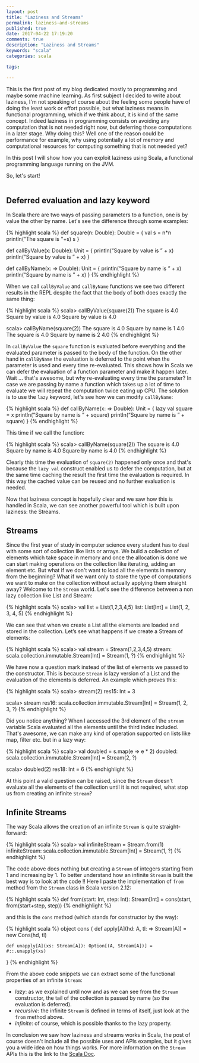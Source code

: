 ```yaml
---
layout: post
title: "Laziness and Streams"
permalink: laziness-and-streams
published: true
date: 2017-04-22 17:19:20
comments: true
description: "Laziness and Streams"
keywords: "scala"
categories: scala

tags:

---
```

This is the first post of my blog dedicated mostly to programming and maybe some machine learning. As first subject I decided to write about laziness, I'm not speaking of course about the feeling some people have of doing the least work or effort possible, but what laziness means in functional programming, which if we think about, it is kind of the same concept. Indeed laziness in programming consists on avoiding any computation that is not needed right now, but deferring those computations in a later stage.
Why doing this? Well one of the reason could be performance for example, why using potentially a lot of memory and computational resources for computing something that is not needed yet?

In this post I will show how you can exploit laziness using Scala, a functional programming language running on the JVM.

So, let's start!  
<br/>

Deferred evaluation and lazy keyword
------------------------------------

In Scala there are two ways of passing parameters to a function, one is by value the other by name. Let's see the difference through some examples:

{% highlight scala %}
def square(n: Double): Double = {
  val s = n*n
  println("The square is "+s)
  s
}

def callByValue(x: Double): Unit = {
  println(“Square by value is ” + x)
  println(“Square by value is ” + x)
}

def callByName(x: => Double): Unit = {
  println(“Square by name is ” + x)
  println(“Square by name is ” + x)
}
{% endhighlight %}

When we call `callByValue` and `callByName` functions we see two different results in the REPL
despite the fact that the body of both does exactly the same thing:

{% highlight scala %}
scala> callByValue(square(2))
The square is 4.0
Square by value is  4.0
Square by value is 4.0

scala> callByName(square(2))
The square is 4.0
Square by name is 1 4.0
The square is 4.0
Square by name is 2 4.0
{% endhighlight %}

In `callByValue` the `square` function is evaluated before everything and the evaluated parameter is passed to the body of the function. On the other hand in `callByName` the evaluation is deferred to the point when the parameter is used and every time re-evaluated.
This shows how in Scala we can defer the evaluation of a function parameter and make it happen later. Wait ... that's awesome, but why re-evaluating every time the parameter? In case we are passing by name a function which takes up a lot of time to evaluate we will repeat the computation twice eating up CPU. The solution is to use the `lazy` keyword, let's see how we can modify `callByName`:

{% highlight scala %}
def callByName(x: => Double): Unit = {
  lazy val square = x
  println(“Square by name is ” + square)
  println(“Square by name is ” + square)
}
{% endhighlight %}

This time if we call the function:

{% highlight scala %}
scala> callByName(square(2))
The square is 4.0
Square by name is 4.0
Square by name is 4.0
{% endhighlight %}

Clearly this time the evaluation of `square(2)` happened only once and that's because the `lazy val` construct enabled us to defer the computation, but at the same time caching the result the first time the evaluation is required. In this way the cached value can be reused and no further evaluation is needed.

Now that laziness concept is hopefully clear and we saw how this is handled in Scala, we can see another powerful tool which is built upon laziness: the Streams.

Streams
-------

Since the first year of study in computer science every student has to deal with some sort of collection like lists or arrays. We build a collection of elements which take space in memory and once the allocation is done we can start making operations on the collection like iterating, adding an element etc. But what if we don't want to load all the elements in memory from the beginning? What if we want only to store the type of computations we want to make on the collection without actually applying them straight away?
Welcome to the `Stream` world. Let's see the difference between a non lazy collection like List and Stream:

{% highlight scala %}
scala> val list = List(1,2,3,4,5)
list: List[Int] = List(1, 2, 3, 4, 5)
{% endhighlight %}

We can see that when we create a List all the elements are loaded and stored in the collection.
Let’s see what happens if we create a Stream of elements:

{% highlight scala %}
scala> val stream = Stream(1,2,3,4,5)
stream: scala.collection.immutable.Stream[Int] = Stream(1, ?)
{% endhighlight %}

We have now a question mark instead of the list of elements we passed to the constructor. This is because `Stream` is lazy version of a List and the evaluation of the elements is deferred. An example which proves this:

{% highlight scala %}
scala> stream(2)
res15: Int = 3

scala> stream
res16: scala.collection.immutable.Stream[Int] = Stream(1, 2, 3, ?)
{% endhighlight %}

Did you notice anything? When I accessed the 3rd element of the `stream` variable Scala evaluated all the elements until the third index included.
That's awesome, we can make any kind of operation supported on lists like map, filter etc. but in a lazy way:

{% highlight scala %}
scala> val doubled = s.map(e => e * 2)
doubled: scala.collection.immutable.Stream[Int] = Stream(2, ?)

scala> doubled(2)
res18: Int = 6
{% endhighlight %}

At this point a valid question can be raised, since the `Stream` doesn't evaluate all the elements of the collection
until it is not required, what stop us from creating an infinite `Stream`?
<br/>

Infinite Streams
----------------

The way Scala allows the creation of an infinite `Stream` is quite straight-forward:

{% highlight scala %}
scala> val infiniteStream = Stream.from(1)
infiniteStream: scala.collection.immutable.Stream[Int] = Stream(1, ?)
{% endhighlight %}

The code above does nothing but creating a `Stream` of integers starting from 1 and increasing by 1. To better
understand how an infinite `Stream` is built the best way is to look at the code !!
Here I paste the implementation of `from` method from the `Stream` class in Scala version 2.12:

{% highlight scala %}
def from(start: Int, step: Int): Stream[Int] = cons(start, from(start+step, step))
{% endhighlight %}

and this is the `cons` method (which stands for constructor by the way):

{% highlight scala %}
object cons {
    def apply[A](hd: A, tl: => Stream[A]) = new Cons(hd, tl)

    def unapply[A](xs: Stream[A]): Option[(A, Stream[A])] = #::.unapply(xs)
}
{% endhighlight %}

From the above code snippets we can extract some of the functional properties of an infinite `Stream`:

* *lazy*: as we explained until now and as we can see from the `Stream` constructor, the tail of the collection is passed by name (so the evaluation is deferred).
* *recursive*: the infinite `Stream` is defined in terms of itself, just look at the `from` method above.
* *infinite*: of course, which is possible thanks to the lazy property.


In conclusion we saw how laziness and streams works in Scala, the post of course doesn't include all the possible
uses and APIs examples, but it gives you a wide idea on how things works. For more information
on the `Stream` APIs this is the link to the [Scala Doc](http://www.scala-lang.org/api/2.10.2/#scala.collection.immutable.Stream).
